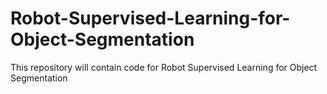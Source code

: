 # Robot-Supervised-Learning-for-Object-Segmentation
This repository will contain code for Robot Supervised Learning for Object Segmentation
